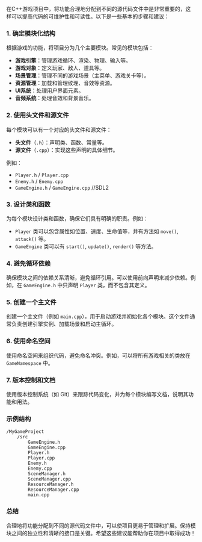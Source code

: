 在C++游戏项目中，将功能合理地分配到不同的源代码文件中是非常重要的，这样可以提高代码的可维护性和可读性。以下是一些基本的步骤和建议：

### 1. 确定模块化结构

根据游戏的功能，将项目分为几个主要模块。常见的模块包括：

- **游戏引擎**：管理游戏循环、渲染、物理、输入等。
- **游戏对象**：定义玩家、敌人、道具等。
- **场景管理**：管理不同的游戏场景（主菜单、游戏关卡等）。
- **资源管理**：加载和管理纹理、音效等资源。
- **UI系统**：处理用户界面元素。
- **音频系统**：处理音效和背景音乐。

### 2. 使用头文件和源文件

每个模块可以有一个对应的头文件和源文件：

- **头文件**（`.h`）：声明类、函数、常量等。
- **源文件**（`.cpp`）：实现这些声明的具体细节。

例如：

- `Player.h` / `Player.cpp`
- `Enemy.h` / `Enemy.cpp`
- `GameEngine.h` / `GameEngine.cpp` //SDL2

### 3. 设计类和函数

为每个模块设计类和函数，确保它们具有明确的职责。例如：

- `Player` 类可以包含属性如位置、速度、生命值等，并有方法如 `move()`, `attack()` 等。
- `GameEngine` 类可以有 `start()`, `update()`, `render()` 等方法。

### 4. 避免循环依赖

确保模块之间的依赖关系清晰，避免循环引用。可以使用前向声明来减少依赖。例如，在 `GameEngine.h` 中只声明 `Player` 类，而不包含其定义。

### 5. 创建一个主文件

创建一个主文件（例如 `main.cpp`），用于启动游戏并初始化各个模块。这个文件通常负责创建引擎实例、加载场景和启动主循环。

### 6. 使用命名空间

使用命名空间来组织代码，避免命名冲突。例如，可以将所有游戏相关的类放在 `GameNamespace` 中。

### 7. 版本控制和文档

使用版本控制系统（如 Git）来跟踪代码变化，并为每个模块编写文档，说明其功能和用法。

### 示例结构

```
/MyGameProject
    /src
        GameEngine.h
        GameEngine.cpp
        Player.h
        Player.cpp
        Enemy.h
        Enemy.cpp
        SceneManager.h
        SceneManager.cpp
        ResourceManager.h
        ResourceManager.cpp
        main.cpp
```

### 总结

合理地将功能分配到不同的源代码文件中，可以使项目更易于管理和扩展。保持模块之间的独立性和清晰的接口是关键。希望这些建议能帮助你在项目中取得成功！